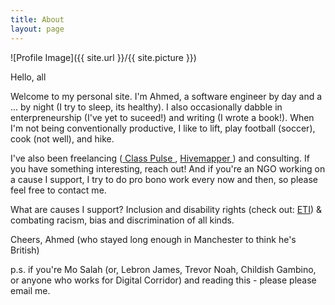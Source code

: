 ```yaml
---
title: About
layout: page
---
```

![Profile Image]({{ site.url }}/{{ site.picture }})

<p>
  Hello, all
</p>
<p>
  Welcome to my personal site. I'm Ahmed, a software engineer by day and a ... by night (I try to sleep, its healthy). I also occasionally dabble in enterpreneurship (I've yet to suceed!) and writing (I wrote a book!). When I'm not being conventionally productive, I like to lift, play football (soccer), cook (not well), and hike. 
</p>
<p>
  I've also been freelancing (<a target="_blank" href="https://www.classpulse.org"> Class Pulse </a>, <a target="_blank" href="https://hivemapper.com"> Hivemapper </a>) and consulting. If you have something interesting, reach out! And if you're an NGO working on a cause I support, I try to do pro bono work every now and then, so please feel free to contact me. 
</p>
<p>
  What are causes I support? Inclusion and disability rights (check out: <a target="_blank" href="https://www.etivision.org"> ETI</a>) & combating racism, bias and discrimination of all kinds. 
</p>
<p>
  Cheers,
  Ahmed (who stayed long enough in Manchester to think he's British)
</p>
  p.s. if you're Mo Salah (or, Lebron James, Trevor Noah, Childish Gambino, or anyone who works for Digital Corridor) and reading this - please please email me. 
  
